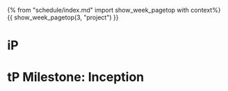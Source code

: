 {% from "schedule/index.md" import show_week_pagetop with context%}
{{ show_week_pagetop(3, "project") }}

# iP

<include src="../../admin/ip-w03.md#body" />

# tP Milestone: Inception

<include src="../../admin/project-w03-inception.md#main" />